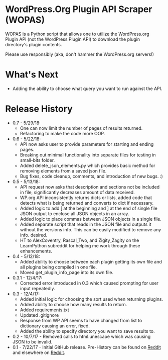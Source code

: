 # WordPress.Org Plugin API Scraper (WOPAS)
WOPAS is a Python script that allows one to utilize the WordPress.org 
Plugin API (not the WordPress Plugin API) to download the plugin directory's
plugin contents.

Please use responsibly (aka, don't hammer the WordPress.org servers!)

# What's Next
- Adding the ability to choose what query you want to run against the API.

# Release History
- 0.7 - 5/29/18:
  - One can now limit the number of pages of results returned.
  - Refactoring to make the code more OOP.
- 0.6 - 5/22/18:
  - API now asks user to provide parameters for starting and ending pages.
  - Breaking out minimal functionality into separate files for testing in small-bits folder.
  - Added delete_json_elements.py which provides basic method for removing elements from a saved json file.
  - Bug fixes, code cleanup, comments, and introduction of new bugs. :)
- 0.5 - 5/13/18:
    - API request now asks that description and sections not be included in file, significantly decreases amount of data received.
    - WP.org API inconsistently returns dicts or lists, added code that detects what is being returned and converts to dict if necessary.
    - Added logic to add [ at the beginning and ] at the end of single file JSON output to enclose all JSON objects in an array.
    - Added logic to place commas between JSON objects in a single file.
    - Added separate script that reads in the JSON file and outputs it without the versions info. This can be easily modified to remove any info. desired.
    - HT to AlexCoventry, Rascal_Two, and Zigity_Zagity on the LearnPython subreddit for helping me work through these enhancements.
- 0.4 - 5/12/18:
    - Added ability to choose between each plugin getting its own file and all plugins being compiled in one file.
    - Moved get_plugin_info_page into its own file.
- 0.3.1 - 12/4/17:
	- Corrected error introduced in 0.3 which caused prompting for user input repeatedly.
- 0.3 - 12/4/17:
	- Added initial logic for choosing the sort used when returning plugins.
	- Added ability to choose how many results to return.
	- Added requirements.txt
	- Updated .gitignore
	- Response from WP API seems to have changed from list to dictionary causing an error, fixed.
	- Added the ability to specify directory you want to save results to.
- 0.2 - 10/7/17 - Removed calls to html.unescape which was causing JSON to be invalid.
- 0.1 - 7/22/17 - Initial GitHub release. Pre-History can be found on [Reddit](https://www.reddit.com/r/learnpython/comments/6o4tls/help_parsing_json/) and elsewhere on [Reddit](https://www.reddit.com/r/Python/comments/6nk5yl/help_needed_using_python_to_pull_in_and_transform/).
